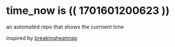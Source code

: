 # time_now is (( 1701601200623 ))

an automated repo that shows the currnent time

inspired by [breakingheatmap](https://github.com/breakingheatmap/breakingheatmap)
